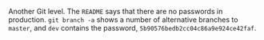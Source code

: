 Another Git level. The `README` says that there are no passwords in
production. `git branch -a` shows a number of alternative branches to
`master`, and `dev` contains the password, `5b90576bedb2cc04c86a9e924ce42faf`.
